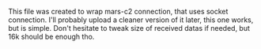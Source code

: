 This file was created to wrap mars-c2 connection, that uses socket connection.
I'll probably upload a cleaner version of it later, this one works, but is simple.
Don't hesitate to tweak size of received datas if needed, but 16k should be enough tho.

